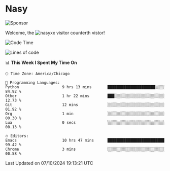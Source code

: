 # Nasy

<!--
<p align="center">
<img height="200" src="https://github-readme-stats.vercel.app/api?username=nasyxx&count_private=true&show_icons=true&theme=dracula&include_all_commits=true"/>
<img height="200" src="https://github-readme-stats.vercel.app/api/top-langs/?username=nasyxx&theme=dracula&hide=html,jupyter+notebook&count_private=true&show_icons=true"/>
</p>

  
----------------
-->

![Sponsor](https://img.shields.io/static/v1.svg?label=Sponsor&message=%E2%9D%A4&logo=GitHub&style=flat&color=pink)
 
Welcome, the ![nasyxx visitor counter](https://count.getloli.com/get/@nasyxx?theme=rule34)th vistor!
 
<!--START_SECTION:waka-->
![Code Time](http://img.shields.io/badge/Code%20Time-4%2C691%20hrs%2022%20mins-blue)

![Lines of code](https://img.shields.io/badge/From%20Hello%20World%20I%27ve%20Written-6.4%20million%20lines%20of%20code-blue)

📊 **This Week I Spent My Time On** 

```text
🕑︎ Time Zone: America/Chicago

💬 Programming Languages: 
Python                   9 hrs 13 mins       █████████████████████░░░░   84.92 % 
Other                    1 hr 22 mins        ███░░░░░░░░░░░░░░░░░░░░░░   12.73 % 
Git                      12 mins             ░░░░░░░░░░░░░░░░░░░░░░░░░   01.92 % 
Org                      1 min               ░░░░░░░░░░░░░░░░░░░░░░░░░   00.30 % 
Lua                      0 secs              ░░░░░░░░░░░░░░░░░░░░░░░░░   00.13 % 

🔥 Editors: 
Emacs                    10 hrs 47 mins      █████████████████████████   99.42 % 
Chrome                   3 mins              ░░░░░░░░░░░░░░░░░░░░░░░░░   00.58 % 
```


 Last Updated on 07/10/2024 19:13:21 UTC
<!--END_SECTION:waka-->

<!-- ![visitors](https://visitor-badge.laobi.icu/badge?page_id=nasyxx.nasyxx) -->
